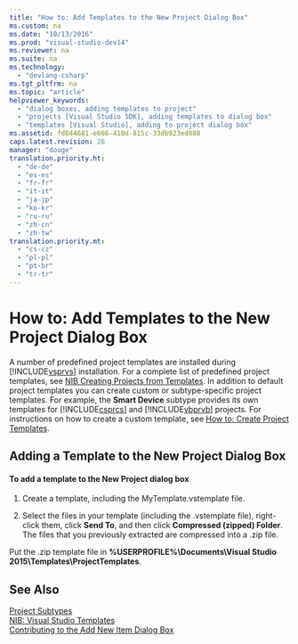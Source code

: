 ```yaml
---
title: "How to: Add Templates to the New Project Dialog Box"
ms.custom: na
ms.date: "10/13/2016"
ms.prod: "visual-studio-dev14"
ms.reviewer: na
ms.suite: na
ms.technology: 
  - "devlang-csharp"
ms.tgt_pltfrm: na
ms.topic: "article"
helpviewer_keywords: 
  - "dialog boxes, adding templates to project"
  - "projects [Visual Studio SDK], adding templates to dialog box"
  - "templates [Visual Studio], adding to project dialog box"
ms.assetid: fd044681-e666-410d-815c-33db923ed888
caps.latest.revision: 26
manager: "douge"
translation.priority.ht: 
  - "de-de"
  - "es-es"
  - "fr-fr"
  - "it-it"
  - "ja-jp"
  - "ko-kr"
  - "ru-ru"
  - "zh-cn"
  - "zh-tw"
translation.priority.mt: 
  - "cs-cz"
  - "pl-pl"
  - "pt-br"
  - "tr-tr"
---
```

# How to: Add Templates to the New Project Dialog Box
A number of predefined project templates are installed during [!INCLUDE[vsprvs](../codequality/includes/vsprvs_md.md)] installation. For a complete list of predefined project templates, see [NIB Creating Projects from Templates](http://msdn.microsoft.com/en-us/7c36d86a-6b79-4480-8228-0f925f1204b2). In addition to default project templates you can create custom or subtype-specific project templates. For example, the **Smart Device** subtype provides its own templates for [!INCLUDE[csprcs](../datatools/includes/csprcs_md.md)] and [!INCLUDE[vbprvb](../codequality/includes/vbprvb_md.md)] projects. For instructions on how to create a custom template, see [How to: Create Project Templates](../ide/how-to--create-project-templates.md).  
  
## Adding a Template to the New Project Dialog Box  
  
#### To add a template to the New Project dialog box  
  
1.  Create a template, including the MyTemplate.vstemplate file.  
  
2.  Select the files in your template (including the .vstemplate file), right-click them, click **Send To**, and then click **Compressed (zipped) Folder**. The files that you previously extracted are compressed into a .zip file.  
  
 Put the .zip template file in **%USERPROFILE%\Documents\Visual Studio 2015\Templates\ProjectTemplates**.  
  
## See Also  
 [Project Subtypes](d235b47b-cf11-4d47-a63f-e33d9d16105d2044a030-0795-4940-bd65-a6e44de98a0f)   
 [NIB: Visual Studio Templates](http://msdn.microsoft.com/en-us/141fccaa-d68f-4155-822b-27f35dd94041)   
 [Contributing to the Add New Item Dialog Box](../extensibility/contributing-to-the-add-new-item-dialog-box.md)
